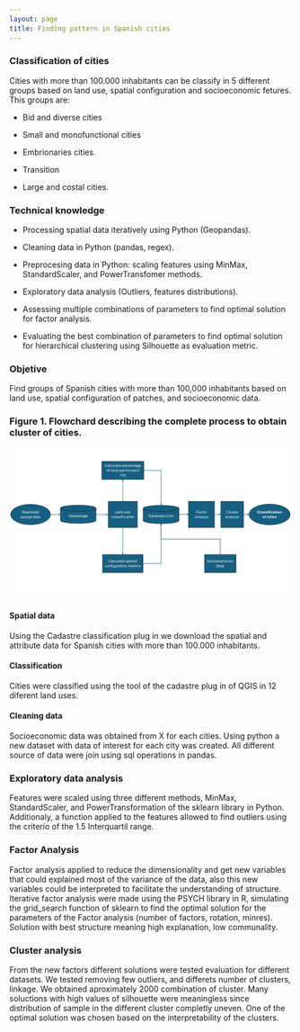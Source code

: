 ```yaml
---
layout: page
title: Finding pattern in Spanish cities
---
```


### Classification of cities

Cities with more than 100.000 inhabitants can be classify in 5 different groups based on land use, spatial configuration and socioeconomic fetures. This groups are:

- Bid and diverse cities

- Small and monofunctional cities

- Embrionaries cities.

- Transition

- Large and costal cities.


### Technical knowledge 

- Processing spatial data iteratively using Python (Geopandas).

- Cleaning data in Python (pandas, regex).

- Preprocesing data in Python: scaling features using MinMax, StandardScaler, and PowerTransfomer methods.

- Exploratory data analysis (Outliers, features distributions).

- Assessing multiple combinations of parameters to find optimal solution for  factor analysis.

- Evaluating the best combination of parameters to find optimal solution for hierarchical clustering using Silhouette as evaluation metric.

### Objetive

Find groups of Spanish cities with more than 100,000 inhabitants based on land use, spatial configuration of patches, and socioeconomic data. 


### Figure 1. Flowchard describing the complete process to obtain cluster of cities.

![Figure 1](./figure1.png)


#### Spatial data

Using the Cadastre classification plug in we download the spatial and attribute data for Spanish cities with more than 100.000 inhabitants.

#### Classification 

Cities were classified using the tool of the cadastre plug in of QGIS in 12 diferent land uses.

#### Cleaning data

Socioeconomic data was obtained from X for each cities. Using python a new dataset with data of interest for each city was created. All different source of data were join using sql operations in pandas.

### Exploratory data analysis

Features were scaled using three different methods, MinMax, StandardScaler, and PowerTransformation of the sklearn library in Python. Additionaly, a function applied to the features allowed to find outliers using the criterio of the 1.5 Interquartil range.

### Factor Analysis

Factor analysis applied to reduce the dimensionality and get new variables that could explained most of the variance of the data, also this new variables could be interpreted to
facilitate the understanding of structure. Iterative factor analysis were made using the PSYCH library in R, simulating the grid_search function of sklearn to find the optimal solution for the parameters of the Factor analysis (number of factors, rotation, minres). Solution with best structure meaning high explanation, low communality.

### Cluster analysis

From the new factors different solutions were tested evaluation for different datasets. We tested removing few outliers, and differets number of clusters, linkage. We obtained aproximately 2000 combination of cluster. Many soluctions with high values of silhouette were meaningless since distribution of sample in the different cluster completly uneven. One of the optimal solution was chosen based on the interpretability of the clusters. 


